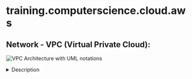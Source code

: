 # training.computerscience.cloud.aws
## Network - VPC (Virtual Private Cloud):
![VPC Architecture with UML notations](https://awscertifiedsolutionsarchitectassociatedocs.s3.amazonaws.com/VPCArchitectureUML.PNG)
 
<details>
<summary>Description</summary>
    
- It is a virtual network within AWS: it is our private data center inside AWS platform
- It can be configured to be public/private or a mixture.
- It is isolated from other VPCs by default.
	- It can't talk to anything outside itself unless we configure it otherwise.
	- It's isolated from network blast radius.
- It is Regional: it can't span regions.
- It is highly available: it is on multiple AZs which allows a HA (Highly Available) architecture.
- It can be connected to our data center and corporate networks: Hardware Virtual Private Network (VPN).
- It supports different Tenancy types: it could be:
	- Dedicated tenant: it can't be changed (Locked). It is expensive.
	- multi-tenant (default): it still could be switched to a dedicated tenant.
- IPv4 CIDR:
	- From /28 (16 IPs) to /16 (65,536 IPs) 
	- We need to plan in advance CIDR to support whatever service we will deploy in the VPC:
	 	- [ ] We need to make sure our CIDR will support enough subnets.
	 	- [ ] We need to make sure our CIDR will let our subnets have enough IP addresses.
	 	- [ ] Some AWS services require a minimum number of IP addresses before they can deploy.
	- We need to plan a CIDR that allows HA architecture:
	 	- [ ] We need to break our CIDR down based on the number of AZs we will be using and then 
	 	- [ ] We need to break down our CIDR based on the number of tiers (subnets) our VPC will have. E.g., public/private/db tiers.
	- We need to plan for future evolutions: additional AZs, additional tiers (subnets).
	- Best Practice: ensure that VPCs we work with don't overlap CIDR blocks, whatever this is possible:
	 	- [ ] Lots of networking features don't like the same CIDR block.
	 	- [ ] This will just make things a lot easier further down.
	 	- [ ] Our corporate network VPCs, any other VPC we work with, 
	 	- [ ] VPCs of any partners and vendors that we interact with.
	- Best Practice: It is recommended to plan for our VPC in advance even though, we can now update VPC CIDR..
- IPv6: 
	- It supports IPv6.
	- It isn't yet supported by all AWS services, though.
	- AWS provides IPv6 blocks.
- Default VPC:
	- It is created by default in every region for each new AWS account (to make easy the onboarding process).
	- It is required for some services:
	 	- [ ] Historically some services failed if the default VPC didn't exist.
	 	- [ ] It was initially not something we could create, but we could delete it.
	 	- [ ] So if we delete, we could run into problems where certain services wouldn't launch,
	 	- [ ] We needed to create a ticket to get it recreated on our behalf.
	- It is used as a default for most.
	- Initial state of Default VPC:
	 	- [ ] CIDR: default 172.31.0.0/16 (65,000 IP addresses)
	 	- [ ] Subnet: 1 /20 public subnet by AZ
	 	- [ ] DHCP: Default AWS Account DHCP option set is attached
	 	- [ ] DNS Names: Enabled
	 	- [ ] DNS Resolution: Enabled
	 	- [ ] Internet Gateway: Included
	 	- [ ] Route table: Main route table routes traffic to local and Internet Gateway (see below)
	 	- [ ] NACL: Default NACL allows all inbound and outbound traffic (see below)
	 	- [ ] Security Group: Default SG allows all inbound traffic from itself; allows all outbound traffic (see below)
	 	- [ ] ENI: Same ENI is used by all subnets and all security group

- Custom VPC (or "Bespoke"): 
	- it can be designed and configured in any valid way
	- Initial state of Default VPC:
	 	- [ ] CIDR: initial configuration
	 	- [ ] Subnet: none
	 	- [ ] DHCP: Default AWS Account DHCP option set is attached
	 	- [ ] DNS Names: Disabled
	 	- [ ] DNS Resolution: Enabled
	 	- [ ] Internet Gateway: none
	 	- [ ] Route table: Main route table routes traffic to local (see below)
	 	- [ ] NACL: Default NACL allows all inbound and outbound traffic (see below)
	 	- [ ] Security Group: Default SG allows all inbound traffic from itself; allows all outbound traffic (see below)
	 	- [ ] ENI: none
</details>